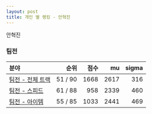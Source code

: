 ```yaml
---
layout: post
title: 개인 별 랭킹 - 안혁진
---
```


안혁진


### 팀전

| 분야 | 순위 | 점수 | mu | sigma |
|:---|---:|---:|---:|---:|
| [팀전 - 전체 트랙](../team-full) | 51 / 90 | 1668 | 2617 | 316 |
| [팀전 - 스피드](../team-speed) | 61 / 88 | 958 | 2339 | 460 |
| [팀전 - 아이템](../team-item) | 55 / 85 | 1033 | 2441 | 469 |
